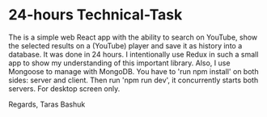 # 24-hours Technical-Task

The is a simple web React app with the ability to search on YouTube, show the selected results on a (YouTube) player and save it as history into a database. It was done in 24 hours.
I intentionally use Redux in such a small app to show my understanding of this important library. Also, I use Mongoose to manage with MongoDB.
You have to 'run npm install' on both sides: server and client. Then run 'npm run dev', it concurrently starts both servers. 
For desktop screen only.

Regards, Taras Bashuk
